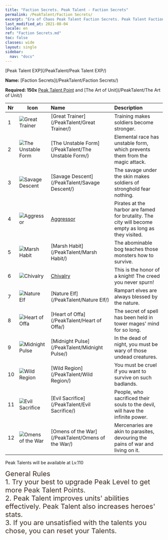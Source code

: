 ```yaml
---
title: "Faction Secrets. Peak Talent - Faction Secrets"
permalink: /PeakTalent/Faction Secrets/
excerpt: "Era of Chaos Peak Talent Faction Secrets. Peak Talent Faction Secrets. Faction Secrets"
last_modified_at: 2021-08-04
locale: en
ref: "Faction Secrets.md"
toc: false
classes: wide
layout: single
sidebar:
  nav: "docs"
---
```


  [Peak Talent EXP](/PeakTalent/Peak Talent EXP/)

  **Name:** [Faction Secrets](/PeakTalent/Faction Secrets/)

  **Required: 150x** [Peak Talent Point](/Items/con_934/) and [The Art of Unit](/PeakTalent/The Art of Unit/)

  | Nr | Icon | Name | Description |
  |:---|------|:-----------|:-----------|
  | 1 | ![Great Trainer](/images/pt/talent_3001.png) | [Great Trainer](/PeakTalent/Great Trainer/) | Training makes soldiers become stronger. |
  | 2 | ![The Unstable Form](/images/pt/talent_3002.png) | [The Unstable Form](/PeakTalent/The Unstable Form/) | Elemental race has unstable form, which prevents them from the magic attack. |
  | 3 | ![Savage Descent](/images/pt/talent_3003.png) | [Savage Descent](/PeakTalent/Savage Descent/) | The savage under the skin makes soldiers of stronghold fear nothing. |
  | 4 | ![Aggressor](/images/pt/talent_3004.png) | [Aggressor](/PeakTalent/Aggressor/) | Pirates at the harbor are famed for brutality. The city will become empty as long as they visited. |
  | 5 | ![Marsh Habit](/images/pt/talent_3005.png) | [Marsh Habit](/PeakTalent/Marsh Habit/) | The abominable bog teaches those monsters how to survive. |
  | 6 | ![Chivalry](/images/pt/talent_3006.png) | [Chivalry](/PeakTalent/Chivalry/) | This is the honor of a knight! The creed you never spurn! |
  | 7 | ![Nature Elf](/images/pt/talent_3007.png) | [Nature Elf](/PeakTalent/Nature Elf/) | Rampart elves are always blessed by the nature. |
  | 8 | ![Heart of Offa](/images/pt/talent_3008.png) | [Heart of Offa](/PeakTalent/Heart of Offa/) | The secret of spell has been held in tower mages' mind for so long. |
  | 9 | ![Midnight Pulse](/images/pt/talent_3009.png) | [Midnight Pulse](/PeakTalent/Midnight Pulse/) | In the dead of night, you must be wary of those undead creatures. |
  | 10 | ![Wild Region](/images/pt/talent_3010.png) | [Wild Region](/PeakTalent/Wild Region/) | You must be cruel if you want to survive on such badlands. |
  | 11 | ![Evil Sacrifice](/images/pt/talent_3011.png) | [Evil Sacrifice](/PeakTalent/Evil Sacrifice/) | People, who sacrificed their souls to the devil, will have the infinite power. |
  | 12 | ![Omens of the War](/images/pt/talent_3012.png) | [Omens of the War](/PeakTalent/Omens of the War/) | Mercenaries are akin to parasites, devouring the pains of war and living on it. |



  Peak Talents will be available at Lv.110

  <span style="color: #3c2a1e;font-size:22px">General Rules</span><br/><span style="color: #3c2a1e;font-size:22px">1. Try your best to upgrade Peak Level to get more Peak Talent Points. </span><br/><span style="color: #3c2a1e;font-size:22px">2. Peak Talent improves units' abilities effectively. Peak Talent also increases heroes' stats. </span><br/><span style="color: #3c2a1e;font-size:22px">3. If you are unsatisfied with the talents you chose, you can reset your Talents.</span><br/>

